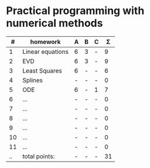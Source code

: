 # Practical programming with numerical methods


| #  | homework         | A | B | C | Σ   | 
| -- | -----------------| - | - | - | --- |
| 1  | Linear equations | 6 | 3 | - |  9  |
| 2  | EVD           	| 6 | 3 | - |  9  | 
| 3  | Least Squares  	| 6 | - | - |  6  |
| 4  | Splines       	| - | - | - |  0  |
| 5  | ODE           	| 6 | - | 1 |  7  |
| 6  | ...           	| - | - | - |  0  |
| 7  | ...           	| - | - | - |  0  |
| 8  | ...           	| - | - | - |  0  |
| 9  | ...           	| - | - | - |  0  |
| 10 | ...           	| - | - | - |  0  |
| 11 | ...           	| - | - | - |  0  |
| .. | total points: 	| - | - | - | 31  |
